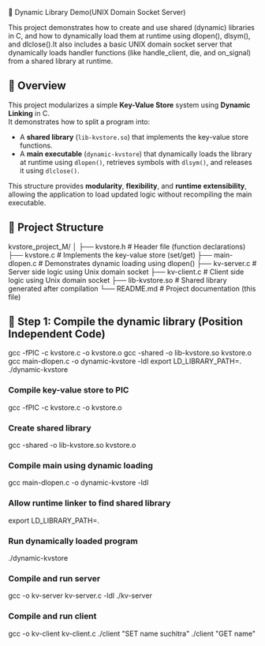 🧩 Dynamic Library Demo(UNIX Domain Socket Server)

This project demonstrates how to create and use shared (dynamic) libraries in C, and how to dynamically load them at runtime using dlopen(), dlsym(), and dlclose().It also includes a basic UNIX domain socket server that dynamically loads handler functions (like handle_client, die, and on_signal) from a shared library at runtime.

## 📘 Overview

This project modularizes a simple **Key-Value Store** system using **Dynamic Linking** in C.  
It demonstrates how to split a program into:
- A **shared library** (`lib-kvstore.so`) that implements the key-value store functions.
- A **main executable** (`dynamic-kvstore`) that dynamically loads the library at runtime using `dlopen()`, retrieves symbols with `dlsym()`, and releases it using `dlclose()`.

This structure provides **modularity**, **flexibility**, and **runtime extensibility**, allowing the application to load updated logic without recompiling the main executable.

## 🧩 Project Structure

kvstore_project_M/
│
├── kvstore.h           # Header file (function declarations)
├── kvstore.c           # Implements the key-value store (set/get)
├── main-dlopen.c       # Demonstrates dynamic loading using dlopen()
├── kv-server.c            # Server side logic using Unix domain socket
├── kv-client.c            # Client side logic using Unix domain socket
├── lib-kvstore.so       # Shared library generated after compilation
└── README.md           # Project documentation (this file)

## 🔹 Step 1: Compile the dynamic library (Position Independent Code)
gcc -fPIC -c kvstore.c -o kvstore.o
gcc -shared -o lib-kvstore.so kvstore.o
gcc main-dlopen.c -o dynamic-kvstore -ldl
export LD_LIBRARY_PATH=.
./dynamic-kvstore

### Compile key-value store to PIC
gcc -fPIC -c kvstore.c -o kvstore.o

### Create shared library
gcc -shared -o lib-kvstore.so kvstore.o

### Compile main using dynamic loading
gcc main-dlopen.c -o dynamic-kvstore -ldl

### Allow runtime linker to find shared library
export LD_LIBRARY_PATH=.

### Run dynamically loaded program
./dynamic-kvstore

### Compile and run server
gcc -o kv-server kv-server.c -ldl
./kv-server

### Compile and run client
gcc -o kv-client kv-client.c
./client "SET name suchitra"
./client "GET name"
